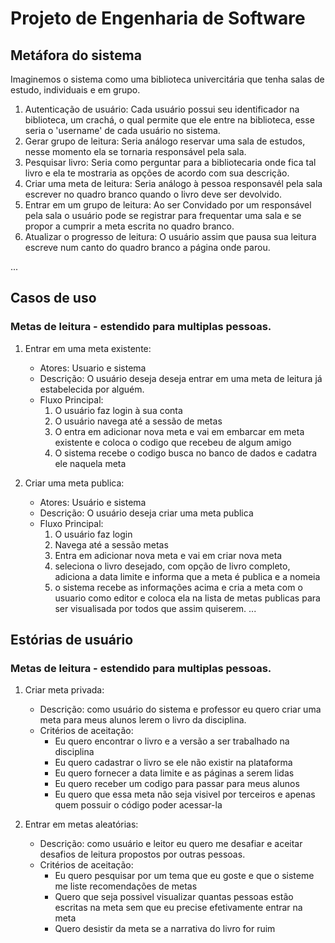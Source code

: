 # Projeto de Engenharia de Software

## Metáfora do sistema

Imaginemos o sistema como uma biblioteca univercitária que tenha salas de estudo, individuais e em grupo.

  1. Autenticação de usuário:
    Cada usuário possui seu identificador na biblioteca, um crachá, o qual permite que ele entre na biblioteca, esse seria o 'username' de cada usuário no sistema.
  2. Gerar grupo de leitura:
    Seria análogo reservar uma sala de estudos, nesse momento ela se tornaria responsável pela sala.
  3. Pesquisar livro:
    Seria como perguntar para a bibliotecaria onde fica tal livro e ela te mostraria as opções de acordo com sua descrição.
  4. Criar uma meta de leitura:
    Seria análogo à pessoa responsavél pela sala escrever no quadro branco quando o livro deve ser devolvido.
  5. Entrar em um grupo de leitura:
    Ao ser Convidado por um responsável pela sala o usuário pode se registrar para frequentar uma sala e se propor a cumprir a meta escrita no quadro branco. 
  6. Atualizar o progresso de leitura:
    O usuário assim que pausa sua leitura escreve num canto do quadro branco a página onde parou.
      
     

...

## Casos de uso

### Metas de leitura - estendido para multiplas pessoas.

1. Entrar em uma meta existente:
   - Atores: Usuario e sistema
   - Descrição: O usuário deseja deseja entrar em uma meta de leitura já estabelecida por alguém.
   - Fluxo Principal:
      1. O usuário faz login à sua conta
      2. O usuário navega até a sessão de metas
      3. O entra em adicionar nova meta e vai em embarcar em meta existente e coloca o codigo que recebeu de algum amigo
      4. O sistema recebe o codigo busca no banco de dados e cadatra ele naquela meta

2. Criar uma meta publica:
   - Atores: Usuário e sistema
   - Descrição: O usuário deseja criar uma meta publica
   - Fluxo Principal:
      1. O usuário faz login
      2. Navega até a sessão metas
      3. Entra em adicionar nova meta e vai em criar nova meta
      4. seleciona o livro desejado, com opção de livro completo, adiciona a data limite e informa que a meta é publica e a nomeia
      5. o sistema recebe as informações acima e cria a meta com o usuario como editor e coloca ela na lista de metas publicas para ser visualisada por todos que assim quiserem.
...

## Estórias de usuário

### Metas de leitura - estendido para multiplas pessoas.

1. Criar meta privada:
   - Descrição: como usuário do sistema e professor eu quero criar uma meta para meus alunos lerem o livro da disciplina.
   - Critérios de aceitação:
     - Eu quero encontrar o livro e a versão a ser trabalhado na disciplina
     - Eu quero cadastrar o livro se ele não existir na plataforma
     - Eu quero fornecer a data limite e as páginas a serem lidas
     - Eu quero receber um codigo para passar para meus alunos
     - Eu quero que essa meta não seja visivel por terceiros e apenas quem possuir o código poder acessar-la
 
2. Entrar em metas aleatórias:
   - Descrição: como usuário e leitor eu quero me desafiar e aceitar desafios de leitura propostos por outras pessoas.
   - Critérios de aceitação:
     - Eu quero pesquisar por um tema que eu goste e que o sisteme me liste recomendações de metas
     - Quero que seja possivel visualizar quantas pessoas estão escritas na meta sem que eu precise efetivamente entrar na meta
     - Quero desistir da meta se a narrativa do livro for ruim

